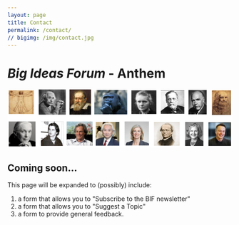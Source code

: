 ```yaml
---
layout: page
title: Contact
permalink: /contact/
// bigimg: /img/contact.jpg
---
```


# **_Big Ideas Forum_** - Anthem
 
![BIF Logo](assets/bif-logo.jpg)

## Coming soon...

This page will be expanded to (possibly) include:

1. a form that allows you to "Subscribe to the BIF newsletter"
1. a form that allows you to "Suggest a Topic"
1. a form to provide general feedback.
